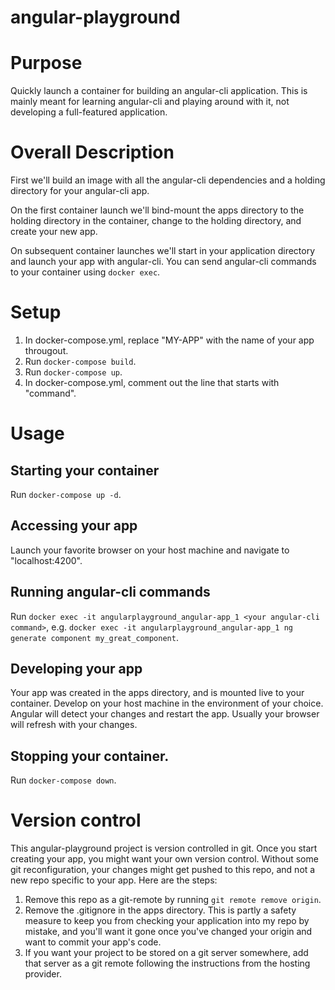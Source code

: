 # angular-playground

# Purpose
Quickly launch a container for building an angular-cli application. This is mainly meant for learning angular-cli and playing around with it, not developing a full-featured application.

# Overall Description
First we'll build an image with all the angular-cli dependencies and a holding directory for your angular-cli app.

On the first container launch we'll bind-mount the apps directory to the holding directory in the container, change to the holding directory, and create your new app.

On subsequent container launches we'll start in your application directory and launch your app with angular-cli. You can send angular-cli commands to your container using `docker exec`.

# Setup
1) In docker-compose.yml, replace "MY-APP" with the name of your app througout.
2) Run `docker-compose build`.
3) Run `docker-compose up`.
4) In docker-compose.yml, comment out the line that starts with "command".

# Usage

## Starting your container
Run `docker-compose up -d`.

## Accessing your app
Launch your favorite browser on your host machine and navigate to "localhost:4200".

## Running angular-cli commands
Run `docker exec -it angularplayground_angular-app_1 <your angular-cli command>`, e.g. `docker exec -it angularplayground_angular-app_1 ng generate component my_great_component`.

## Developing your app
Your app was created in the apps directory, and is mounted live to your container. Develop on your host machine in the environment of your choice. Angular will detect your changes and restart the app. Usually your browser will refresh with your changes.

## Stopping your container.
Run `docker-compose down`.

# Version control
This angular-playground project is version controlled in git. Once you start creating your app, you might want your own version control. Without some git reconfiguration, your changes might get pushed to this repo, and not a new repo specific to your app. Here are the steps:

1) Remove this repo as a git-remote by running `git remote remove origin`. 
2) Remove the .gitignore in the apps directory. This is partly a safety measure to keep you from checking your application into my repo by mistake, and you'll want it gone once you've changed your origin and want to commit your app's code.
3) If you want your project to be stored on a git server somewhere, add that server as a git remote following the instructions from the hosting provider.  
